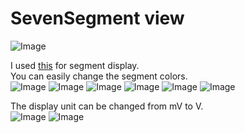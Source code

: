 # SevenSegment view
![Image](https://github.com/user-attachments/assets/cf1c3fd0-ae0d-470f-adc0-84dbafc8a676)

I used [this](https://github.com/CodeDrome/seven-segment-display-javascript) for segment display.   
You can easily change the segment colors.   
![Image](https://github.com/user-attachments/assets/df79972b-5e53-43f6-b672-07d766ad793c)
![Image](https://github.com/user-attachments/assets/c1325027-0794-4157-a3cd-9cb1f6a4ab7c)
![Image](https://github.com/user-attachments/assets/c8e8a5b2-4e4d-41a7-95e9-8a02bcf447e1)
![Image](https://github.com/user-attachments/assets/cfb7398f-c3fe-47e4-bc46-67aba6504399)
![Image](https://github.com/user-attachments/assets/ba5f217d-b564-47da-bc9b-252a50213a4e)
![Image](https://github.com/user-attachments/assets/501b2c0e-3f95-416d-b517-2aff480a0b4d)

The display unit can be changed from mV to V.   
![Image](https://github.com/user-attachments/assets/0e935f0e-541c-4528-94b6-b1782e22a7da)
![Image](https://github.com/user-attachments/assets/3bd17828-25e4-491b-bf14-116fa53809a7)
